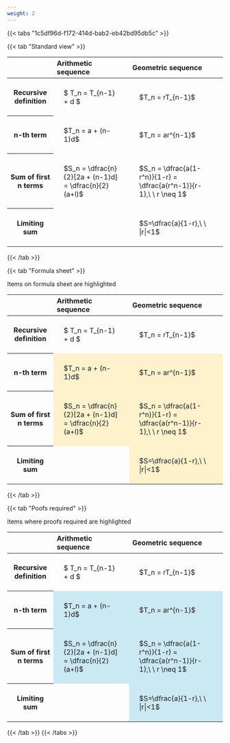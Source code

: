 ```yaml
---
weight: 2
---
```


{{< tabs "1c5df96d-f172-414d-bab2-eb42bd95db5c" >}}

{{< tab "Standard view" >}}

<style type="text/css">
#T_56e8b th.col_heading {
  text-align: left;
  font-size: 1em;
}
#T_56e8b td {
  text-align: left;
  font-size: 1em;
  padding: 1.5em;
}
</style>
<table id="T_56e8b">
  <thead>
    <tr>
      <th class="blank level0" >&nbsp;</th>
      <th id="T_56e8b_level0_col0" class="col_heading level0 col0" >Arithmetic sequence</th>
      <th id="T_56e8b_level0_col1" class="col_heading level0 col1" >Geometric sequence</th>
    </tr>
  </thead>
  <tbody>
    <tr>
      <th id="T_56e8b_level0_row0" class="row_heading level0 row0" >Recursive definition</th>
      <td id="T_56e8b_row0_col0" class="data row0 col0" >$ T_n = T_{n-1} + d $</td>
      <td id="T_56e8b_row0_col1" class="data row0 col1" >$T_n = rT_{n-1}$</td>
    </tr>
    <tr>
      <th id="T_56e8b_level0_row1" class="row_heading level0 row1" >n-th term</th>
      <td id="T_56e8b_row1_col0" class="data row1 col0" >$T_n = a + (n-1)d$</td>
      <td id="T_56e8b_row1_col1" class="data row1 col1" >$T_n = ar^{n-1}$</td>
    </tr>
    <tr>
      <th id="T_56e8b_level0_row2" class="row_heading level0 row2" >Sum of first n terms</th>
      <td id="T_56e8b_row2_col0" class="data row2 col0" >$S_n = \dfrac{n}{2}[2a + (n-1)d] = \dfrac{n}{2}(a+l)$</td>
      <td id="T_56e8b_row2_col1" class="data row2 col1" >$S_n = \dfrac{a(1-r^n)}{1-r} = \dfrac{a(r^n-1)}{r-1},\ \  r \neq 1$</td>
    </tr>
    <tr>
      <th id="T_56e8b_level0_row3" class="row_heading level0 row3" >Limiting sum</th>
      <td id="T_56e8b_row3_col0" class="data row3 col0" ></td>
      <td id="T_56e8b_row3_col1" class="data row3 col1" >$S=\dfrac{a}{1-r},\ \ |r|<1$</td>
    </tr>
  </tbody>
</table>
{{< /tab >}}

{{< tab "Formula sheet" >}}

Items on formula sheet are highlighted 
<br>
<style type="text/css">
#T_2aab9 th.col_heading {
  text-align: left;
  font-size: 1em;
}
#T_2aab9 td {
  text-align: left;
  font-size: 1em;
  padding: 1.5em;
}
#T_2aab9_row0_col0, #T_2aab9_row0_col1, #T_2aab9_row3_col0 {
  background-color: rgba(0,0,0,0);
}
#T_2aab9_row1_col0, #T_2aab9_row1_col1, #T_2aab9_row2_col0, #T_2aab9_row2_col1, #T_2aab9_row3_col1 {
  background-color: rgba(255,194,10, 0.2);
}
</style>
<table id="T_2aab9">
  <thead>
    <tr>
      <th class="blank level0" >&nbsp;</th>
      <th id="T_2aab9_level0_col0" class="col_heading level0 col0" >Arithmetic sequence</th>
      <th id="T_2aab9_level0_col1" class="col_heading level0 col1" >Geometric sequence</th>
    </tr>
  </thead>
  <tbody>
    <tr>
      <th id="T_2aab9_level0_row0" class="row_heading level0 row0" >Recursive definition</th>
      <td id="T_2aab9_row0_col0" class="data row0 col0" >$ T_n = T_{n-1} + d $</td>
      <td id="T_2aab9_row0_col1" class="data row0 col1" >$T_n = rT_{n-1}$</td>
    </tr>
    <tr>
      <th id="T_2aab9_level0_row1" class="row_heading level0 row1" >n-th term</th>
      <td id="T_2aab9_row1_col0" class="data row1 col0" >$T_n = a + (n-1)d$</td>
      <td id="T_2aab9_row1_col1" class="data row1 col1" >$T_n = ar^{n-1}$</td>
    </tr>
    <tr>
      <th id="T_2aab9_level0_row2" class="row_heading level0 row2" >Sum of first n terms</th>
      <td id="T_2aab9_row2_col0" class="data row2 col0" >$S_n = \dfrac{n}{2}[2a + (n-1)d] = \dfrac{n}{2}(a+l)$</td>
      <td id="T_2aab9_row2_col1" class="data row2 col1" >$S_n = \dfrac{a(1-r^n)}{1-r} = \dfrac{a(r^n-1)}{r-1},\ \  r \neq 1$</td>
    </tr>
    <tr>
      <th id="T_2aab9_level0_row3" class="row_heading level0 row3" >Limiting sum</th>
      <td id="T_2aab9_row3_col0" class="data row3 col0" ></td>
      <td id="T_2aab9_row3_col1" class="data row3 col1" >$S=\dfrac{a}{1-r},\ \ |r|<1$</td>
    </tr>
  </tbody>
</table>
{{< /tab >}}

{{< tab "Poofs required" >}}

Items where proofs required are highlighted 
<br>
<style type="text/css">
#T_f546f th.col_heading {
  text-align: left;
  font-size: 1em;
}
#T_f546f td {
  text-align: left;
  font-size: 1em;
  padding: 1.5em;
}
#T_f546f_row0_col0, #T_f546f_row0_col1, #T_f546f_row3_col0 {
  background-color: rgba(0,0,0,0);
}
#T_f546f_row1_col0, #T_f546f_row1_col1, #T_f546f_row2_col0, #T_f546f_row2_col1, #T_f546f_row3_col1 {
  background-color: rgba(0,150,200, 0.2);
}
</style>
<table id="T_f546f">
  <thead>
    <tr>
      <th class="blank level0" >&nbsp;</th>
      <th id="T_f546f_level0_col0" class="col_heading level0 col0" >Arithmetic sequence</th>
      <th id="T_f546f_level0_col1" class="col_heading level0 col1" >Geometric sequence</th>
    </tr>
  </thead>
  <tbody>
    <tr>
      <th id="T_f546f_level0_row0" class="row_heading level0 row0" >Recursive definition</th>
      <td id="T_f546f_row0_col0" class="data row0 col0" >$ T_n = T_{n-1} + d $</td>
      <td id="T_f546f_row0_col1" class="data row0 col1" >$T_n = rT_{n-1}$</td>
    </tr>
    <tr>
      <th id="T_f546f_level0_row1" class="row_heading level0 row1" >n-th term</th>
      <td id="T_f546f_row1_col0" class="data row1 col0" >$T_n = a + (n-1)d$</td>
      <td id="T_f546f_row1_col1" class="data row1 col1" >$T_n = ar^{n-1}$</td>
    </tr>
    <tr>
      <th id="T_f546f_level0_row2" class="row_heading level0 row2" >Sum of first n terms</th>
      <td id="T_f546f_row2_col0" class="data row2 col0" >$S_n = \dfrac{n}{2}[2a + (n-1)d] = \dfrac{n}{2}(a+l)$</td>
      <td id="T_f546f_row2_col1" class="data row2 col1" >$S_n = \dfrac{a(1-r^n)}{1-r} = \dfrac{a(r^n-1)}{r-1},\ \  r \neq 1$</td>
    </tr>
    <tr>
      <th id="T_f546f_level0_row3" class="row_heading level0 row3" >Limiting sum</th>
      <td id="T_f546f_row3_col0" class="data row3 col0" ></td>
      <td id="T_f546f_row3_col1" class="data row3 col1" >$S=\dfrac{a}{1-r},\ \ |r|<1$</td>
    </tr>
  </tbody>
</table>
{{< /tab >}}
{{< /tabs >}}